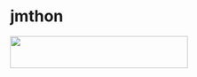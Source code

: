 # jmthon

<p align="left"><a href="https://heroku.com/deploy?template=https://github.com/Rolexbskksndkds/roz"> <img src="https://img.shields.io/badge/Deploy%20To%20Heroku-purple?style=for-the-badge&logo=heroku" width="320" height="58.45"/></a></p>
